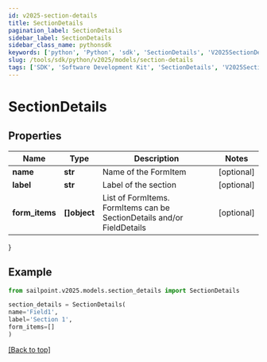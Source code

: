 ```yaml
---
id: v2025-section-details
title: SectionDetails
pagination_label: SectionDetails
sidebar_label: SectionDetails
sidebar_class_name: pythonsdk
keywords: ['python', 'Python', 'sdk', 'SectionDetails', 'V2025SectionDetails'] 
slug: /tools/sdk/python/v2025/models/section-details
tags: ['SDK', 'Software Development Kit', 'SectionDetails', 'V2025SectionDetails']
---
```


# SectionDetails


## Properties

Name | Type | Description | Notes
------------ | ------------- | ------------- | -------------
**name** | **str** | Name of the FormItem | [optional] 
**label** | **str** | Label of the section | [optional] 
**form_items** | **[]object** | List of FormItems. FormItems can be SectionDetails and/or FieldDetails | [optional] 
}

## Example

```python
from sailpoint.v2025.models.section_details import SectionDetails

section_details = SectionDetails(
name='Field1',
label='Section 1',
form_items=[]
)

```
[[Back to top]](#) 

